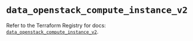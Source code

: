 # `data_openstack_compute_instance_v2`

Refer to the Terraform Registry for docs: [`data_openstack_compute_instance_v2`](https://registry.terraform.io/providers/terraform-provider-openstack/openstack/1.54.1/docs/data-sources/compute_instance_v2).
